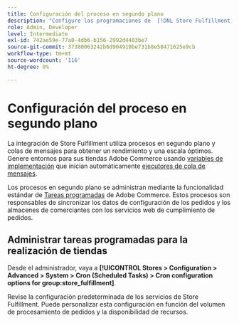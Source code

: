 ```yaml
---
title: Configuración del proceso en segundo plano
description: "Configure las programaciones de  [!DNL Store Fulfillment] procesos en segundo plano utilizados en la sincronización de datos con los servicios de cumplimiento."
role: Admin, Developer
level: Intermediate
exl-id: 742ae59e-77a0-4db6-b156-2992d4403be7
source-git-commit: 37380063242b6d904910be731b8e58471625e9cb
workflow-type: tm+mt
source-wordcount: '116'
ht-degree: 0%

---
```



# Configuración del proceso en segundo plano

La integración de Store Fulfillment utiliza procesos en segundo plano y colas de mensajes para obtener un rendimiento y una escala óptimos. Genere entornos para sus tiendas Adobe Commerce usando [variables de implementación](https://experienceleague.adobe.com/en/docs/commerce-cloud-service/user-guide/configure/env/stage/variables-deploy#cron_consumers_runner) que inician automáticamente [ejecutores de cola de mensajes](https://experienceleague.adobe.com/en/docs/commerce-operations/configuration-guide/message-queues/message-queue-framework).

Los procesos en segundo plano se administran mediante la funcionalidad estándar de [Tareas programadas](https://experienceleague.adobe.com/en/docs/commerce-admin/systems/tools/cron) de Adobe Commerce. Estos procesos son responsables de sincronizar los datos de configuración de los pedidos y los almacenes de comerciantes con los servicios web de cumplimiento de pedidos.

## Administrar tareas programadas para la realización de tiendas

Desde el administrador, vaya a **[!UICONTROL Stores > Configuration > Advanced > System > Cron (Scheduled Tasks) > Cron configuration options for group:store_fulfillment]**.

Revise la configuración predeterminada de los servicios de Store Fulfillment. Puede personalizar esta configuración en función del volumen de procesamiento de pedidos y la disponibilidad de recursos.
